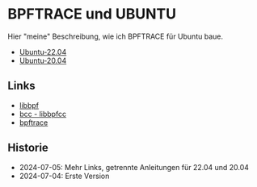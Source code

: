 BPFTRACE und UBUNTU
===================

Hier "meine" Beschreibung, wie ich BPFTRACE für Ubuntu baue.

- [Ubuntu-22.04](README-ubuntu-2204.md)
- [Ubuntu-20.04](README-ubuntu-2004.md)

Links
-----

- [libbpf](https://github.com/libbpf/libbpf)
- [bcc - libbpfcc](https://github.com/iovisor/bcc/)
- [bpftrace](https://github.com/bpftrace/bpftrace/)

Historie
--------

- 2024-07-05: Mehr Links, getrennte Anleitungen für 22.04 und 20.04
- 2024-07-04: Erste Version
